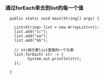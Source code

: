 

### 通过forEach来去到list的每一个值

```jshelllanguage
  public static void main(String[] args) {

    List<String> list = new ArrayList<>();
    list.add("cc");
    list.add("aa");
    list.add("bb");
    
    // str就代表list里面的一个元素
    list.forEach( str -> {
          System.out.println(str);
    });
    
  }
```
